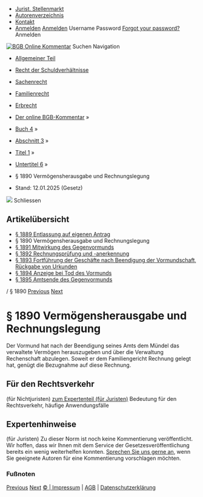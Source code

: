   * [Jurist. Stellenmarkt](https://bgb.kommentar.de/Buch-4/Abschnitt-3/Titel-1/Untertitel-6/</job-board> "Jurist. Stellenmarkt")
  * [Autorenverzeichnis](https://bgb.kommentar.de/Buch-4/Abschnitt-3/Titel-1/Untertitel-6/</Autorenverzeichnis> "Autorenverzeichnis")
  * [Kontakt](https://bgb.kommentar.de/Buch-4/Abschnitt-3/Titel-1/Untertitel-6/</Kontakt>)
  * [Anmelden](https://bgb.kommentar.de/Buch-4/Abschnitt-3/Titel-1/Untertitel-6/<#login> "show login form") [Anmelden](https://bgb.kommentar.de/Buch-4/Abschnitt-3/Titel-1/Untertitel-6/<#> "hide login form") Username Password
[Forgot your password?](https://bgb.kommentar.de/Buch-4/Abschnitt-3/Titel-1/Untertitel-6/</user/forgotpassword>) Anmelden 


[![BGB Online Kommentar](https://bgb.kommentar.de/extension/bgb/design/bgb/images/logo.png)](https://bgb.kommentar.de/Buch-4/Abschnitt-3/Titel-1/Untertitel-6/</> "BGB Online Kommentar")
Suchen
Navigation
  * [Allgemeiner Teil](https://bgb.kommentar.de/Buch-4/Abschnitt-3/Titel-1/Untertitel-6/</Buch-1>)
  * [Recht der Schuldverhältnisse](https://bgb.kommentar.de/Buch-4/Abschnitt-3/Titel-1/Untertitel-6/</Buch-2>)
  * [Sachenrecht](https://bgb.kommentar.de/Buch-4/Abschnitt-3/Titel-1/Untertitel-6/</Buch-3>)
  * [Familienrecht](https://bgb.kommentar.de/Buch-4/Abschnitt-3/Titel-1/Untertitel-6/</Buch-4>)
  * [Erbrecht](https://bgb.kommentar.de/Buch-4/Abschnitt-3/Titel-1/Untertitel-6/</Buch-5>)


  * [Der online BGB-Kommentar](https://bgb.kommentar.de/Buch-4/Abschnitt-3/Titel-1/Untertitel-6/</>) »
  * [Buch 4](https://bgb.kommentar.de/Buch-4/Abschnitt-3/Titel-1/Untertitel-6/</Buch-4>) »
  * [Abschnitt 3](https://bgb.kommentar.de/Buch-4/Abschnitt-3/Titel-1/Untertitel-6/</Buch-4/Abschnitt-3>) »
  * [Titel 1](https://bgb.kommentar.de/Buch-4/Abschnitt-3/Titel-1/Untertitel-6/</Buch-4/Abschnitt-3/Titel-1>) »
  * [Untertitel 6](https://bgb.kommentar.de/Buch-4/Abschnitt-3/Titel-1/Untertitel-6/</Buch-4/Abschnitt-3/Titel-1/Untertitel-6>) »
  * § 1890 Vermögensherausgabe und Rechnungslegung 
  * Stand: 12.01.2025 (Gesetz) 


![](https://vg01.met.vgwort.de/na/1c9909529ead4f509072c06d9081a7d5)
Schliessen 
## Artikelübersicht
  * [ § 1889 Entlassung auf eigenen Antrag ](https://bgb.kommentar.de/Buch-4/Abschnitt-3/Titel-1/Untertitel-6/</Buch-4/Abschnitt-3/Titel-1/Untertitel-6/Entlassung-auf-eigenen-Antrag>)
  * § 1890 Vermögensherausgabe und Rechnungslegung 
  * [ § 1891 Mitwirkung des Gegenvormunds ](https://bgb.kommentar.de/Buch-4/Abschnitt-3/Titel-1/Untertitel-6/</Buch-4/Abschnitt-3/Titel-1/Untertitel-6/Mitwirkung-des-Gegenvormunds>)
  * [ § 1892 Rechnungsprüfung und -anerkennung ](https://bgb.kommentar.de/Buch-4/Abschnitt-3/Titel-1/Untertitel-6/</Buch-4/Abschnitt-3/Titel-1/Untertitel-6/Rechnungspruefung-und-anerkennung>)
  * [ § 1893 Fortführung der Geschäfte nach Beendigung der Vormundschaft, Rückgabe von Urkunden ](https://bgb.kommentar.de/Buch-4/Abschnitt-3/Titel-1/Untertitel-6/</Buch-4/Abschnitt-3/Titel-1/Untertitel-6/Fortfuehrung-der-Geschaefte-nach-Beendigung-der-Vormundschaft-Rueckgabe-von-Urkunden>)
  * [ § 1894 Anzeige bei Tod des Vormunds ](https://bgb.kommentar.de/Buch-4/Abschnitt-3/Titel-1/Untertitel-6/</Buch-4/Abschnitt-3/Titel-1/Untertitel-6/Anzeige-bei-Tod-des-Vormunds>)
  * [ § 1895 Amtsende des Gegenvormunds ](https://bgb.kommentar.de/Buch-4/Abschnitt-3/Titel-1/Untertitel-6/</Buch-4/Abschnitt-3/Titel-1/Untertitel-6/Amtsende-des-Gegenvormunds>)


/ § 1890 
[Previous](https://bgb.kommentar.de/Buch-4/Abschnitt-3/Titel-1/Untertitel-6/</Buch-4/Abschnitt-3/Titel-1/Untertitel-6/Entlassung-auf-eigenen-Antrag> "§ 1889 Entlassung auf eigenen Antrag") [Next](https://bgb.kommentar.de/Buch-4/Abschnitt-3/Titel-1/Untertitel-6/</Buch-4/Abschnitt-3/Titel-1/Untertitel-6/Mitwirkung-des-Gegenvormunds> "§ 1891 Mitwirkung des Gegenvormunds")
# § 1890 Vermögensherausgabe und Rechnungslegung
Der Vormund hat nach der Beendigung seines Amts dem Mündel das verwaltete Vermögen herauszugeben und über die Verwaltung Rechenschaft abzulegen. Soweit er dem Familiengericht Rechnung gelegt hat, genügt die Bezugnahme auf diese Rechnung.
## Für den Rechtsverkehr 
(für Nichtjuristen)
[zum Expertenteil (für Juristen)](https://bgb.kommentar.de/Buch-4/Abschnitt-3/Titel-1/Untertitel-6/<#expertenhinweise>)
Bedeutung für den Rechtsverkehr, häufige Anwendungsfälle
## Expertenhinweise
(für Juristen)
Zu dieser Norm ist noch keine Kommentierung veröffentlicht. Wir hoffen, dass wir Ihnen mit dem Service der Gesetzesveröffentlichung bereits ein wenig weiterhelfen konnten. [Sprechen Sie uns gerne an](https://bgb.kommentar.de/Buch-4/Abschnitt-3/Titel-1/Untertitel-6/</Kontakt>), wenn Sie geeignete Autoren für eine Kommentierung vorschlagen möchten. 
### Fußnoten
[Previous](https://bgb.kommentar.de/Buch-4/Abschnitt-3/Titel-1/Untertitel-6/</Buch-4/Abschnitt-3/Titel-1/Untertitel-6/Entlassung-auf-eigenen-Antrag> "§ 1889 Entlassung auf eigenen Antrag") [Next](https://bgb.kommentar.de/Buch-4/Abschnitt-3/Titel-1/Untertitel-6/</Buch-4/Abschnitt-3/Titel-1/Untertitel-6/Mitwirkung-des-Gegenvormunds> "§ 1891 Mitwirkung des Gegenvormunds")
[© | Impressum](https://bgb.kommentar.de/Buch-4/Abschnitt-3/Titel-1/Untertitel-6/</Kontakt>) | [AGB](https://bgb.kommentar.de/Buch-4/Abschnitt-3/Titel-1/Untertitel-6/</AGB>) | [Datenschutzerklärung](https://bgb.kommentar.de/Buch-4/Abschnitt-3/Titel-1/Untertitel-6/</Datenschutzerklaerung-fuer-Leser>)
